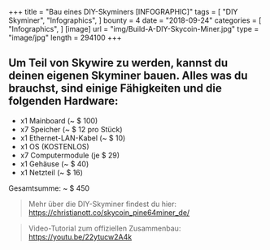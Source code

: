 +++
title = "Bau eines DIY-Skyminers [INFOGRAPHIC]"
tags = [
    "DIY Skyminer",
    "Infographics",
]
bounty = 4
date = "2018-09-24"
categories = [
    "Infographics",
]
[image]
    url = "img/Build-A-DIY-Skycoin-Miner.jpg"
    type = "image/jpg"
    length = 294100
+++

## Um Teil von Skywire zu werden, kannst du deinen eigenen Skyminer bauen. Alles was du brauchst, sind einige Fähigkeiten und die folgenden Hardware:

* x1 Mainboard (~ $ 100)
* x7 Speicher (~ $ 12 pro Stück)
* x1 Ethernet-LAN-Kabel (~ $ 10)
* x1 OS (KOSTENLOS)
* x7 Computermodule (je $ 29)
* x1 Gehäuse (~ $ 40)
* x1 Netzteil (~ $ 16)

Gesamtsumme: ~ $ 450

> Mehr über die DIY-Skyminer findest du hier: https://christianott.co/skycoin_pine64miner_de/

> Video-Tutorial zum offiziellen Zusammenbau: https://youtu.be/22ytucw2A4k
